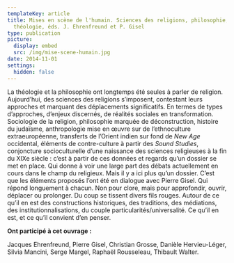 ```yaml
---
templateKey: article
title: Mises en scène de l'humain. Sciences des religions, philosophie,
  théologie, éds. J. Ehrenfreund et P. Gisel
type: publication
picture:
  display: embed
  src: /img/mise-scene-humain.jpg
date: 2014-11-01
settings:
  hidden: false
---
```

La théologie et la philosophie ont longtemps été seules à parler de religion. Aujourd’hui, des sciences des religions s’imposent, contestant leurs approches et marquant des déplacements significatifs. En termes de types d’approches, d’enjeux discernés, de réalités sociales en transformation. Sociologie de la religion, philosophie marquée de déconstruction, histoire du judaïsme, anthropologie mise en œuvre sur de l’ethnoculture extraeuropéenne, transferts de l’Orient indien sur fond de *New Age* occidental, éléments de contre-culture à partir des *Sound Studies*, conjoncture socioculturelle d’une naissance des sciences religieuses à la fin du XIXe siècle : c’est à partir de ces données et regards qu’un dossier se met en place. Qui donne à voir une large part des débats actuellement en cours dans le champ du religieux. Mais il y a ici plus qu’un dossier. C’est que les éléments proposés l’ont été en dialogue avec Pierre Gisel. Qui répond longuement à chacun. Non pour clore, mais pour approfondir, ouvrir, déplacer ou prolonger. Du coup se tissent divers fils rouges. Autour de ce qu’il en est des constructions historiques, des traditions, des médiations, des institutionnalisations, du couple particularités/universalité. Ce qu’il en est, et ce qu’il convient d’en penser.

**Ont participé à cet ouvrage :** 

Jacques Ehrenfreund, Pierre Gisel, Christian Grosse, Danièle Hervieu-Léger, Silvia Mancini, Serge Margel, Raphaël Rousseleau, Thibault Walter.